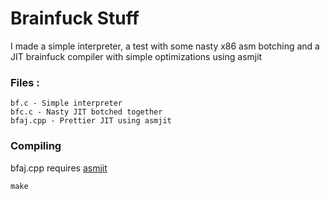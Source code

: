 # Brainfuck Stuff
I made a simple interpreter, a test with some nasty x86 asm botching and a JIT brainfuck compiler with simple optimizations using asmjit

### Files :
```
bf.c - Simple interpreter
bfc.c - Nasty JIT botched together
bfaj.cpp - Prettier JIT using asmjit
```

### Compiling
bfaj.cpp requires [asmjit](https://github.com/asmjit/asmjit)
```
make
```